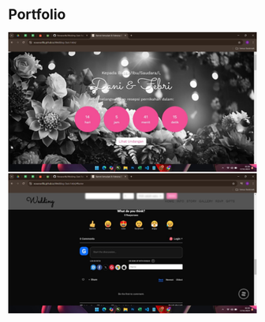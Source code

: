 # Portfolio

<img width="960" alt="port1" src="https://github.com/Novanarifki/Novanarifki.github.io/blob/main/images/project-2.jpg">
<img width="948" alt="port2" src="https://github.com/Novanarifki/Novanarifki.github.io/blob/main/images/project-6.jpg">
